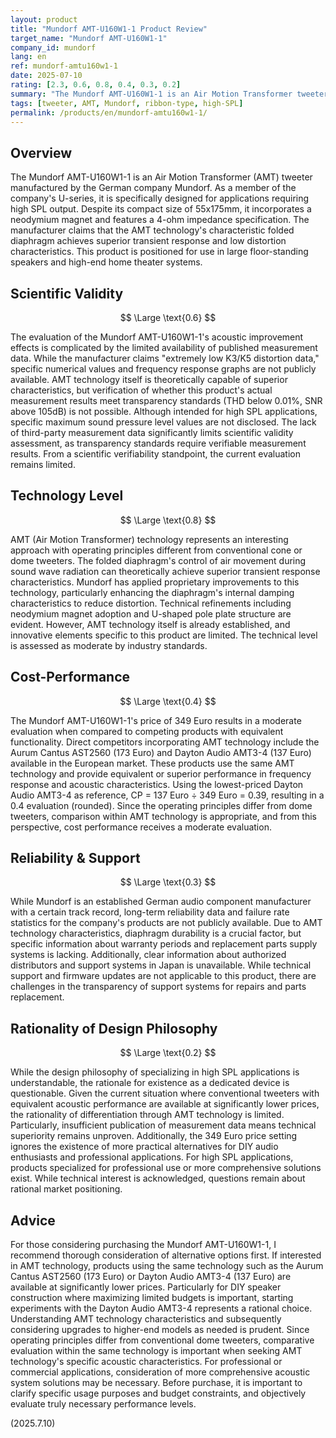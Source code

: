 ```yaml
---
layout: product
title: "Mundorf AMT-U160W1-1 Product Review"
target_name: "Mundorf AMT-U160W1-1"
company_id: mundorf
lang: en
ref: mundorf-amtu160w1-1
date: 2025-07-10
rating: [2.3, 0.6, 0.8, 0.4, 0.3, 0.2]
summary: "The Mundorf AMT-U160W1-1 is an Air Motion Transformer tweeter specialized for high SPL applications. While the technical structure is interesting, the 349 Euro price lacks rationality when compared to competing products with equivalent functionality."
tags: [tweeter, AMT, Mundorf, ribbon-type, high-SPL]
permalink: /products/en/mundorf-amtu160w1-1/
---
```


## Overview

The Mundorf AMT-U160W1-1 is an Air Motion Transformer (AMT) tweeter manufactured by the German company Mundorf. As a member of the company's U-series, it is specifically designed for applications requiring high SPL output. Despite its compact size of 55x175mm, it incorporates a neodymium magnet and features a 4-ohm impedance specification. The manufacturer claims that the AMT technology's characteristic folded diaphragm achieves superior transient response and low distortion characteristics. This product is positioned for use in large floor-standing speakers and high-end home theater systems.

## Scientific Validity

$$ \Large \text{0.6} $$

The evaluation of the Mundorf AMT-U160W1-1's acoustic improvement effects is complicated by the limited availability of published measurement data. While the manufacturer claims "extremely low K3/K5 distortion data," specific numerical values and frequency response graphs are not publicly available. AMT technology itself is theoretically capable of superior characteristics, but verification of whether this product's actual measurement results meet transparency standards (THD below 0.01%, SNR above 105dB) is not possible. Although intended for high SPL applications, specific maximum sound pressure level values are not disclosed. The lack of third-party measurement data significantly limits scientific validity assessment, as transparency standards require verifiable measurement results. From a scientific verifiability standpoint, the current evaluation remains limited.

## Technology Level

$$ \Large \text{0.8} $$

AMT (Air Motion Transformer) technology represents an interesting approach with operating principles different from conventional cone or dome tweeters. The folded diaphragm's control of air movement during sound wave radiation can theoretically achieve superior transient response characteristics. Mundorf has applied proprietary improvements to this technology, particularly enhancing the diaphragm's internal damping characteristics to reduce distortion. Technical refinements including neodymium magnet adoption and U-shaped pole plate structure are evident. However, AMT technology itself is already established, and innovative elements specific to this product are limited. The technical level is assessed as moderate by industry standards.

## Cost-Performance

$$ \Large \text{0.4} $$

The Mundorf AMT-U160W1-1's price of 349 Euro results in a moderate evaluation when compared to competing products with equivalent functionality. Direct competitors incorporating AMT technology include the Aurum Cantus AST2560 (173 Euro) and Dayton Audio AMT3-4 (137 Euro) available in the European market. These products use the same AMT technology and provide equivalent or superior performance in frequency response and acoustic characteristics. Using the lowest-priced Dayton Audio AMT3-4 as reference, CP = 137 Euro ÷ 349 Euro = 0.39, resulting in a 0.4 evaluation (rounded). Since the operating principles differ from dome tweeters, comparison within AMT technology is appropriate, and from this perspective, cost performance receives a moderate evaluation.

## Reliability & Support

$$ \Large \text{0.3} $$

While Mundorf is an established German audio component manufacturer with a certain track record, long-term reliability data and failure rate statistics for the company's products are not publicly available. Due to AMT technology characteristics, diaphragm durability is a crucial factor, but specific information about warranty periods and replacement parts supply systems is lacking. Additionally, clear information about authorized distributors and support systems in Japan is unavailable. While technical support and firmware updates are not applicable to this product, there are challenges in the transparency of support systems for repairs and parts replacement.

## Rationality of Design Philosophy

$$ \Large \text{0.2} $$

While the design philosophy of specializing in high SPL applications is understandable, the rationale for existence as a dedicated device is questionable. Given the current situation where conventional tweeters with equivalent acoustic performance are available at significantly lower prices, the rationality of differentiation through AMT technology is limited. Particularly, insufficient publication of measurement data means technical superiority remains unproven. Additionally, the 349 Euro price setting ignores the existence of more practical alternatives for DIY audio enthusiasts and professional applications. For high SPL applications, products specialized for professional use or more comprehensive solutions exist. While technical interest is acknowledged, questions remain about rational market positioning.

## Advice

For those considering purchasing the Mundorf AMT-U160W1-1, I recommend thorough consideration of alternative options first. If interested in AMT technology, products using the same technology such as the Aurum Cantus AST2560 (173 Euro) or Dayton Audio AMT3-4 (137 Euro) are available at significantly lower prices. Particularly for DIY speaker construction where maximizing limited budgets is important, starting experiments with the Dayton Audio AMT3-4 represents a rational choice. Understanding AMT technology characteristics and subsequently considering upgrades to higher-end models as needed is prudent. Since operating principles differ from conventional dome tweeters, comparative evaluation within the same technology is important when seeking AMT technology's specific acoustic characteristics. For professional or commercial applications, consideration of more comprehensive acoustic system solutions may be necessary. Before purchase, it is important to clarify specific usage purposes and budget constraints, and objectively evaluate truly necessary performance levels.

(2025.7.10)